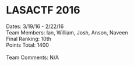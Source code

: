 # LASACTF 2016
Dates: 3/19/16 - 2/22/16 <br>
Team Members: Ian, William, Josh, Anson, Naveen<br>
Final Ranking: 10th<br>
Points Total: 1400<br><br>
Team Comments: N/A
